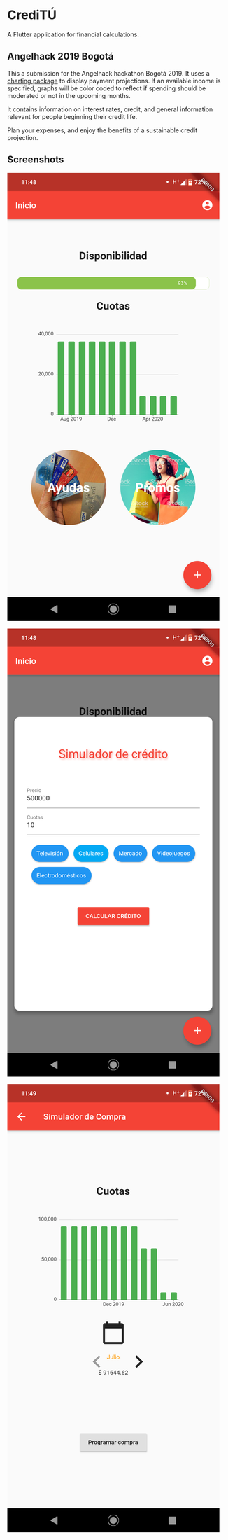 # CrediTÚ

A Flutter application for financial calculations.

## Angelhack 2019 Bogotá

This a submission for the Angelhack hackathon Bogotá 2019.
It uses a [charting package](https://flutterawesome.com/a-charting-package-for-flutter-supporting-both-android-and-ios/) to display payment projections. If an available income is specified, graphs will be color coded to reflect if spending should be moderated or not in the upcoming months.

It contains information on interest rates, credit, and general information relevant for people beginning their credit life.

Plan your expenses, and enjoy the benefits of a sustainable credit projection.

## Screenshots

![1](https://github.com/Saraujoc92/angelhack2019/blob/master/financial_advisor/screenshots/Screenshot_20190707-114820.png)

![2](https://github.com/Saraujoc92/angelhack2019/blob/master/financial_advisor/screenshots/Screenshot_20190707-114855.png)

![3](https://github.com/Saraujoc92/angelhack2019/blob/master/financial_advisor/screenshots/Screenshot_20190707-114902.png)

